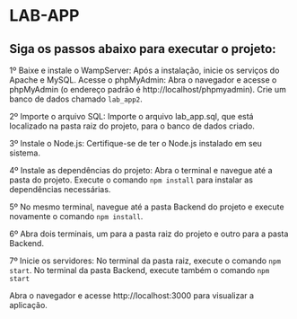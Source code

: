 # LAB-APP

## Siga os passos abaixo para executar o projeto:
1º Baixe e instale o WampServer: Após a instalação, inicie os serviços do Apache e MySQL.
Acesse o phpMyAdmin: Abra o navegador e acesse o phpMyAdmin (o endereço padrão é http://localhost/phpmyadmin). Crie um banco de dados chamado `lab_app2`.

2º Importe o arquivo SQL: Importe o arquivo lab_app.sql, que está localizado na pasta raiz do projeto, para o banco de dados criado.

3º Instale o Node.js: Certifique-se de ter o Node.js instalado em seu sistema.

4º Instale as dependências do projeto: Abra o terminal e navegue até a pasta do projeto. Execute o comando `npm install` para instalar as dependências necessárias.

5º No mesmo terminal, navegue até a pasta Backend do projeto e execute novamente o comando `npm install`.

6º Abra dois terminais, um para a pasta raiz do projeto e outro para a pasta Backend.

7º Inicie os servidores: No terminal da pasta raiz, execute o comando `npm start`. No terminal da pasta Backend, execute também o comando `npm start`

Abra o navegador e acesse http://localhost:3000 para visualizar a aplicação.
